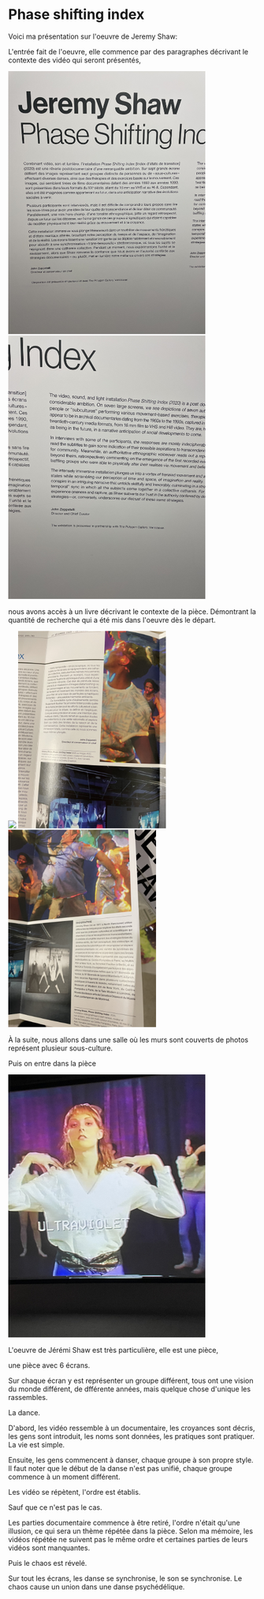 # Phase shifting index
Voici ma présentation sur l'oeuvre de Jeremy Shaw:

L'entrée fait de l'oeuvre, elle commence par des paragraphes décrivant le contexte des vidéo qui seront présentés,

<img src=media/IMG_0294.jpg width="400"> <img src=media/IMG_0295.jpg width="400">

nous avons accès à un livre décrivant le contexte de la pièce. Démontrant la quantité de recherche qui a été mis dans l'oeuvre dès le départ.

<img src=media/IMG_0298.jpg width="300"> <img src=media/IMG_0299.jpg width="300"> <img src=media/IMG_0300.jpg width="300">

À la suite, nous allons dans une salle où les murs sont couverts de photos représent plusieur sous-culture.

Puis on entre dans la pièce

<img src=media/IMG_0301.jpg width="400">

L'oeuvre de Jérémi Shaw est très particulière, elle est une pièce,

une pièce avec 6 écrans.

Sur chaque écran y est représenter un groupe différent, tous ont une vision du monde différent, de dfférente années, mais quelque chose d'unique les rassembles.

La dance.

D'abord, les vidéo ressemble à un documentaire, les croyances sont décris, les gens sont introduit, les noms sont données, les pratiques sont pratiquer. La vie est simple.

Ensuite, les gens commencent à danser, chaque groupe à son propre style. Il faut noter que le début de la danse n'est pas unifié, chaque groupe commence à un moment différent.

Les vidéo se répètent, l'ordre est établis.

Sauf que ce n'est pas le cas.

Les parties documentaire commence à être retiré, l'ordre n'était qu'une illusion, ce qui sera un thème répétée dans la pièce. Selon ma mémoire, les vidéos répétée ne suivent pas le même ordre et certaines parties de leurs vidéos sont manquantes.

Puis le chaos est révelé.

Sur tout les écrans, les danse se synchronise, le son se synchronise. Le chaos cause un union dans une danse psychédélique.

